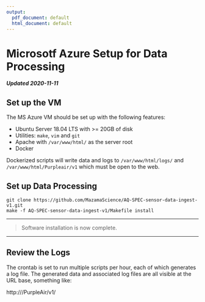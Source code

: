 ```yaml
---
output:
  pdf_document: default
  html_document: default
---
```

# Microsotf Azure Setup for Data Processing

**_Updated 2020-11-11_**

## Set up the VM

The MS Azure VM should be set up with the following features:

* Ubuntu Server 18.04 LTS with >= 20GB of disk
* Utilities: `make`, `vim` and `git`
* Apache with `/var/www/html/` as the server root
* Docker

Dockerized scripts will write data and logs to `/var/www/html/logs/` and
`/var/www/html/Purpleair/v1` which must be open to the web.

## Set up Data Processing

```
git clone https://github.com/MazamaScience/AQ-SPEC-sensor-data-ingest-v1.git
make -f AQ-SPEC-sensor-data-ingest-v1/Makefile install
```

----
> Software installation is now complete. 
----

## Review the Logs

The crontab is set to run multiple scripts per hour, each of which generates
a log file. The generated data and associated log files are all visible at the 
URL base, something like:

http://<ip-address>/PurpleAir/v1/


